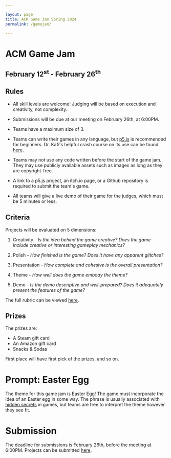 ```yaml
---

layout: page
title: ACM Game Jam Spring 2024
permalink: /gamejam/

---
```


# ACM Game Jam

## February 12<sup>st</sup> - February 26<sup>th</sup>

## Rules

* All skill levels are welcome! Judging will be based on execution and creativity, not complexity. 

* Submissions will be due at our meeting on February 26th, at 6:00PM. 

* Teams have a maximum size of 3. 

* Teams can write their games in any language, but [p5.js][P5] is recommended for beginners. Dr. Kafi's helpful crash course on its use can be found [here][P5P]. 

* Teams may not use any code written before the start of the game jam. They may use publicly available assets such as images as long as they are copyright-free. 

* A link to a p5.js project, an itch.io page, or a Github repository is required to submit the team's game. 

* All teams will give a live demo of their game for the judges, which must be 5 minutes or less. 


## Criteria

Projects will be evaluated on 5 dimensions: 

1. Creativity - *Is the idea behind the game creative? Does the game include creative or interesting gameplay mechanics?* 

2. Polish - *How finished is the game? Does it have any apparent glitches?* 

3. Presentation - *How complete and cohesive is the overall presentation?* 

4. Theme - *How well does the game embody the theme?* 

5. Demo - *Is the demo descriptive and well-prepared? Does it adequately present the features of the game?* 

The full rubric can be viewed [here][Rubric].


## Prizes
The prizes are: 

* A Steam gift card
* An Amazon gift card
* Snacks & Sodas

First place will have first pick of the prizes, and so on. 


# Prompt: Easter Egg

The theme for this game jam is Easter Egg! The game must incorporate the idea of an Easter egg in some way. The phrase is usually associated with [hidden secrets][EE] in games, but teams are free to interpret the theme however they see fit. 


# Submission

The deadline for submissions is February 26th, before the meeting at 6:00PM. Projects can be submitted [here][Submit].



[EE]: https://en.wikipedia.org/wiki/Easter_egg_(media)
[Rubric]: https://docs.google.com/document/d/1NGSTnWUxPJ841z1eyPtD3UQzEU8LelChaghmB3vcXGw/edit?usp=sharing
[Submit]: https://forms.gle/u2HS2LV5ArhaQidB9
[P5]: https://p5js.org/
[P5P]: {{site.baseurl}}/assets/gamejam/p5_GameJam-1.pdf